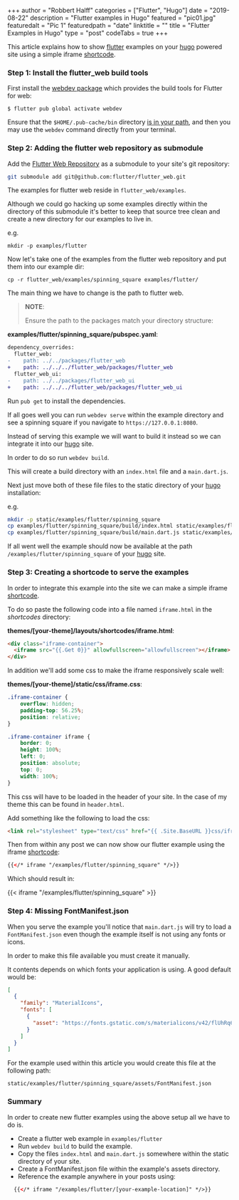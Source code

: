 +++
author = "Robbert Halff"
categories = ["Flutter", "Hugo"]
date = "2019-08-22"
description = "Flutter examples in Hugo"
featured = "pic01.jpg"
featuredalt = "Pic 1"
featuredpath = "date"
linktitle = ""
title = "Flutter Examples in Hugo"
type = "post"
codeTabs = true
+++

This article explains how to show [flutter](https://flutter.dev) examples on your [hugo][] powered site using a simple iframe [shortcode][].

### Step 1: Install the flutter_web build tools

First install the [webdev package](https://pub.dartlang.org/packages/webdev) which provides the build tools for Flutter for web:

```console
$ flutter pub global activate webdev
```

Ensure that the `$HOME/.pub-cache/bin` directory
[is in your path](https://www.dartlang.org/tools/pub/cmd/pub-global#running-a-script-from-your-path),
and then you may use the `webdev` command directly from your terminal.

### Step 2: Adding the flutter web repository as submodule

Add the [Flutter Web Repository](`git@github.com:flutter/flutter_web.git`) as a submodule to your site's git repository:
```bash
git submodule add git@github.com:flutter/flutter_web.git
```

The examples for flutter web reside in `flutter_web/examples`.

Although we could go hacking up some examples directly within the directory of this submodule it's better to keep that source tree clean and create a new directory for our examples to live in.

e.g.
```
mkdir -p examples/flutter
```

Now let's take one of the examples from the flutter web repository and put them
into our example dir:

```
cp -r flutter_web/examples/spinning_square examples/flutter/
```

The main thing we have to change is the path to flutter web.

> **NOTE**:
>
>  Ensure the path to the packages match your directory structure:

**examples/flutter/spinning_square/pubspec.yaml**:
```diff
dependency_overrides:
  flutter_web:
-    path: ../../packages/flutter_web
+    path: ../../../flutter_web/packages/flutter_web
  flutter_web_ui:
-    path: ../../packages/flutter_web_ui
+    path: ../../../flutter_web/packages/flutter_web_ui
```

Run `pub get` to install the dependencies.

If all goes well you can run `webdev serve` within the example directory and see a spinning square if you
navigate to `https://127.0.0.1:8080`.

Instead of serving this example we will want to build it instead so we can integrate it into our [hugo][] site.

In order to do so run `webdev build`.

This will create a build directory with an `index.html` file and a `main.dart.js`.

Next just move both of these file files to the static directory of your [hugo][] installation:

e.g.
```bash
mkdir -p static/examples/flutter/spinning_square
cp examples/flutter/spinning_square/build/index.html static/examples/flutter/spinning_square
cp examples/flutter/spinning_square/build/main.dart.js static/examples/flutter/spinning_square
```

If all went well the example should now be available at the path `/examples/flutter/spinning_square`
of your [hugo][] site.

### Step 3: Creating a shortcode to serve the examples

In order to integrate this example into the site we can make a simple iframe [shortcode][].

To do so paste the following code into a file named `iframe.html` in the *shortcodes* directory:

**themes/[your-theme]/layouts/shortcodes/iframe.html**:
```html
<div class="iframe-container">
  <iframe src="{{.Get 0}}" allowfullscreen="allowfullscreen"></iframe>
</div>
```

In addition we'll add some css to make the iframe responsively scale well:

**themes/[your-theme]/static/css/iframe.css**:
```css
.iframe-container {
    overflow: hidden;
    padding-top: 56.25%;
    position: relative;
}

.iframe-container iframe {
    border: 0;
    height: 100%;
    left: 0;
    position: absolute;
    top: 0;
    width: 100%;
}
```
This css will have to be loaded in the header of your site.
In the case of my theme this can be found in `header.html`.

Add something like the following to load the css:

```html
<link rel="stylesheet" type="text/css" href="{{ .Site.BaseURL }}css/iframe.css" />
```
Then from within any post we can now show our flutter example using the iframe [shortcode][]:

```html
{{</* iframe "/examples/flutter/spinning_square" */>}}
```

Which should result in:

{{< iframe "/examples/flutter/spinning_square" >}}

### Step 4: Missing FontManifest.json 

When you serve the example you'll notice that `main.dart.js` will try to load a `FontManifest.json` even though the example itself is not using any fonts or icons.

In order to make this file available you must create it manually.

It contents depends on which fonts your application is using.
A good default would be:
```json
[
  {
    "family": "MaterialIcons",
    "fonts": [
      {
        "asset": "https://fonts.gstatic.com/s/materialicons/v42/flUhRq6tzZclQEJ-Vdg-IuiaDsNcIhQ8tQ.woff2"
      }
    ]
  }
]
```

For the example used within this article you would create this file at the following path:

`static/examples/flutter/spinning_square/assets/FontManifest.json`

### Summary

In order to create new flutter examples using the above setup all we have to do is.

* Create a flutter web example in `examples/flutter`
* Run `webdev build` to build the example.
* Copy the files `index.html` and `main.dart.js` somewhere within the static directory of your site.
* Create a FontManifest.json file within the example's assets directory.
* Reference the example anywhere in your posts using:

```html
  {{</* iframe "/examples/flutter/[your-example-location]" */>}}
```

[shortcode]: https://gohugo.io/content-management/shortcodes
[hugo]: https://gohugo.io

